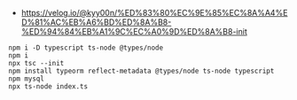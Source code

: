 

- https://velog.io/@kyy00n/%ED%83%80%EC%9E%85%EC%8A%A4%ED%81%AC%EB%A6%BD%ED%8A%B8-%ED%94%84%EB%A1%9C%EC%A0%9D%ED%8A%B8-init
```
npm i -D typescript ts-node @types/node
npm i
npx tsc --init   
npm install typeorm reflect-metadata @types/node ts-node typescript
npm mysql
npx ts-node index.ts
```